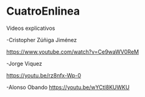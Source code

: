 # CuatroEnlinea

Videos explicativos

-Cristopher Zúñiga Jiménez

  https://www.youtube.com/watch?v=Ce9waWV0ReM
  
  -Jorge Viquez
  
  https://youtu.be/rz8nfx-Wp-0
  
  -Alonso Obando
https://youtu.be/wYCtl8KUWKU
